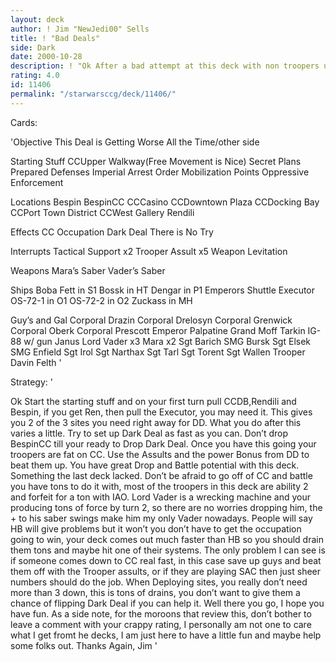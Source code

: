 ```yaml
---
layout: deck
author: ! Jim "NewJedi00" Sells
title: ! "Bad Deals"
side: Dark
date: 2000-10-28
description: ! "Ok After a bad attempt at this deck with non troopers using trooper assults I decided to revamp it to make it a competative deck"
rating: 4.0
id: 11406
permalink: "/starwarsccg/deck/11406/"
---
```

Cards: 

'Objective
This Deal is Getting Worse All the Time/other side

Starting Stuff
CCUpper Walkway(Free Movement is Nice)
Secret Plans
Prepared Defenses
Imperial Arrest Order
Mobilization Points
Oppressive Enforcement

Locations
Bespin
BespinCC
CCCasino
CCDowntown Plaza
CCDocking Bay
CCPort Town District
CCWest Gallery
Rendili

Effects
CC Occupation
Dark Deal
There is No Try

Interrupts
Tactical Support x2
Trooper Assult x5
Weapon Levitation

Weapons
Mara’s Saber
Vader’s Saber

Ships
Boba Fett in S1
Bossk in HT
Dengar in P1
Emperors Shuttle
Executor
OS-72-1 in O1
OS-72-2 in O2
Zuckass in MH

Guy’s and Gal
Corporal Drazin
Corporal Drelosyn
Corporal Grenwick
Corporal Oberk
Corporal Prescott
Emperor Palpatine
Grand Moff Tarkin
IG-88 w/ gun
Janus
Lord Vader x3
Mara x2
Sgt Barich
SMG Bursk
Sgt Elsek
SMG Enfield
Sgt Irol
Sgt Narthax
Sgt Tarl
Sgt Torent
Sgt Wallen
Trooper Davin Felth '

Strategy: '

Ok Start the starting stuff and on your first turn pull CCDB,Rendili and Bespin, if you get Ren, then pull the Executor, you may need it. This gives you 2 of the 3 sites you need right away for DD. What you do after this varies a little. Try to set up Dark Deal as fast as you can. Don’t drop BespinCC till your ready to Drop Dark Deal. Once you have this going your troopers are fat on CC. Use the Assults and the power Bonus from DD to beat them up. You have great Drop and Battle potential with this deck. Something the last deck lacked. Don’t be afraid to go off of CC and battle you have tons to do it with, most of the troopers in this deck are ability 2 and forfeit for a ton with IAO. Lord Vader is a wrecking machine and your producing tons of force by turn 2, so there are no worries dropping him, the + to his saber swings make him my only Vader nowadays. People will say HB will give problems but it won’t you don’t have to get the occupation going to win, your deck comes out much faster than HB so you should drain them tons and maybe hit one of their systems. The only problem I can see is if someone comes down to CC real fast, in this case save up guys and beat them off with the Trooper assults, or if they are playing SAC then just sheer numbers should do the job. When Deploying sites, you really don’t need more than 3 down, this is tons of drains, you don’t want to give them a chance of flipping Dark Deal if you can help it. Well there you go, I hope you have fun. As a side note, for the moroons that review this, don’t bother to leave a comment with your crappy rating, I personally am not one to care what I get fromt he decks, I am just here to have a little fun and maybe help some folks out. Thanks Again, Jim  '
